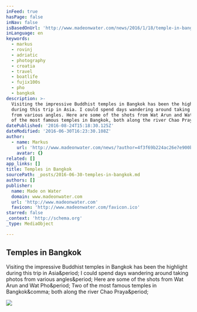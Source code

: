 ```yaml
---
inFeed: true
hasPage: false
inNav: false
isBasedOnUrl: 'http://www.madeonwater.com/news/2016/1/18/temple-in-bangkok'
inLanguage: en
keywords:
  - markus
  - rovinj
  - adriatic
  - photography
  - croatia
  - travel
  - boatlife
  - fujix100s
  - pho
  - bangkok
description: >-
  Visiting the impressive Buddhist temples in Bangkok has been the highlight
  during this trip in Asia. I could spend days wandering around taking photos
  from various angles. Here are some of the shots from Wat Arun and Wat Pho. Two
  of the most famous temples in Bangkok, both along the river Chao Praya.
datePublished: '2016-08-24T15:18:30.125Z'
dateModified: '2016-06-30T16:23:30.108Z'
author:
  - name: Markus
    url: 'http://www.madeonwater.com/news/?author=4f3f69b224ac26e7e900b54e'
    avatar: {}
related: []
app_links: []
title: Temples in Bangkok
sourcePath: _posts/2016-06-30-temples-in-bangkok.md
authors: []
publisher:
  name: Made on Water
  domain: www.madeonwater.com
  url: 'http://www.madeonwater.com'
  favicon: 'http://www.madeonwater.com/favicon.ico'
starred: false
_context: 'http://schema.org'
_type: MediaObject

---
```

<article style=""><h1>Temples in Bangkok</h1><p>Visiting the impressive Buddhist temples in Bangkok has been the highlight during this trip in Asia&amp;period; I could spend days wandering around taking photos from various angles&amp;period; Here are some of the shots from Wat Arun and Wat Pho&amp;period; Two of the most famous temples in Bangkok&amp;comma; both along the river Chao Praya&amp;period;</p><img src="http://static1.squarespace.com/static/50aa5736e4b0a8a5e3e4af4f/t/569c70b93b0be35eb459dcb2/1454686843318/image.jpg?format=1000w" /></article>